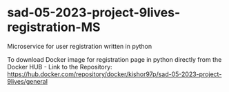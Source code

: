 # sad-05-2023-project-9lives-registration-MS
Microservice for user registration written in python 

To download Docker image for registration page in python directly from the Docker HUB -
Link to the Repository: https://hub.docker.com/repository/docker/kishor97p/sad-05-2023-project-9lives/general